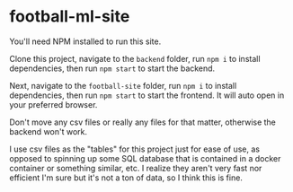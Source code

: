 # football-ml-site

You'll need NPM installed to run this site.

Clone this project, navigate to the `backend` folder, run `npm i` to install dependencies, then run `npm start` to start the backend.

Next, navigate to the `football-site` folder, run `npm i` to install dependencies, then run `npm start` to start the frontend. It will auto open in your preferred browser.

Don't move any csv files or really any files for that matter, otherwise the backend won't work.

I use csv files as the "tables" for this project just for ease of use, as opposed to spinning up some SQL database that is contained in a docker container or something similar, etc. I realize they aren't very fast nor efficient I'm sure but it's not a ton of data, so I think this is fine.
